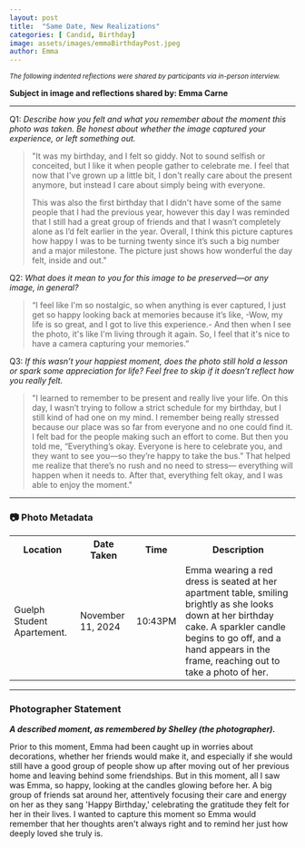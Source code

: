 ```yaml
---
layout: post
title:  "Same Date, New Realizations"
categories: [ Candid, Birthday]
image: assets/images/emmaBirthdayPost.jpeg
author: Emma
---
```


<small><em>The following indented reflections were shared by participants via in-person interview.</em></small>

**Subject in image and reflections shared by: Emma Carne**

***


Q1: *Describe how you felt and what you remember about the moment this photo was taken. Be honest about whether the image captured your experience, or left something out.*

<!--more-->
> "It was my birthday, and I felt so giddy. Not to sound selfish or conceited, but I like it when people gather to celebrate me. I feel that now that I've grown up a little bit, I don't really care about the present anymore, but instead I care about simply being with everyone.
>
> This was also the first birthday that I didn't have some of the same people that I had the previous year, however this day I was reminded that I still had a great group of friends and that I wasn’t completely alone as I’d felt earlier in the year. Overall, I think this picture captures how happy I was to be turning twenty since it’s such a big number and a major milestone. The picture just shows how wonderful the day felt, inside and out."

Q2: *What does it mean to you for this image to be preserved—or any image, in general?*

>“I feel like I'm so nostalgic, so when anything is ever captured, I just get so happy looking back at memories because it’s like, -Wow, my life is so great, and I got to live this experience.- And then when I see the photo, it's like I'm living through it again. So, I feel that it's nice to have a camera capturing your memories.” 

Q3: *If this wasn’t your happiest moment, does the photo still hold a lesson or spark some appreciation for life? Feel free to skip if it doesn’t reflect how you really felt.*

> "I learned to remember to be present and really live your life. On this day, I wasn’t trying to follow a strict schedule for my birthday, but I still kind of had one on my mind. I remember being really stressed because our place was so far from everyone and no one could find it. I felt bad for the people making such an effort to come. But then you told me, “Everything’s okay. Everyone is here to celebrate you, and they want to see you—so they’re happy to take the bus.” That helped me realize that there’s no rush and no need to stress— everything will happen when it needs to. After that, everything felt okay, and I was able to enjoy the moment."

***

### 📷 Photo Metadata

<table>
    <tr>
        <th>Location</th>
        <th>Date Taken</th>
        <th>Time</th>
        <th>Description</th>
    </tr>
    <tr>
        <td>Guelph Student Apartement.</td>
        <td>November 11, 2024</td>
        <td>10:43PM</td>
        <td>Emma wearing a red dress is seated at her apartment table, smiling brightly as she looks down at her birthday cake. A sparkler candle begins to go off, and a hand appears in the frame, reaching out to take a photo of her.</td>
    </tr>
</table>

***

### Photographer Statement
***A described moment, as remembered by Shelley (the photographer).***

Prior to this moment, Emma had been caught up in worries about decorations, whether her friends would make it, and especially if she would still have a good group of people show up after moving out of her previous home and leaving behind some friendships. But in this moment, all I saw was Emma, so happy, looking at the candles glowing before her. A big group of friends sat around her, attentively focusing their care and energy on her as they sang 'Happy Birthday,' celebrating the gratitude they felt for her in their lives. I wanted to capture this moment so Emma would remember that her thoughts aren't always right and to remind her just how deeply loved she truly is.

<!--add description of photo as image alt text-->



